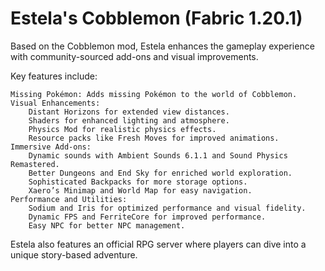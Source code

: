 # Estela's Cobblemon (Fabric 1.20.1)

Based on the Cobblemon mod, Estela enhances the gameplay experience with community-sourced add-ons and visual improvements.

Key features include:

    Missing Pokémon: Adds missing Pokémon to the world of Cobblemon.
    Visual Enhancements:
        Distant Horizons for extended view distances.
        Shaders for enhanced lighting and atmosphere.
        Physics Mod for realistic physics effects.
        Resource packs like Fresh Moves for improved animations.
    Immersive Add-ons:
        Dynamic sounds with Ambient Sounds 6.1.1 and Sound Physics Remastered.
        Better Dungeons and End Sky for enriched world exploration.
        Sophisticated Backpacks for more storage options.
        Xaero’s Minimap and World Map for easy navigation.
    Performance and Utilities:
        Sodium and Iris for optimized performance and visual fidelity.
        Dynamic FPS and FerriteCore for improved performance.
        Easy NPC for better NPC management.

Estela also features an official RPG server where players can dive into a unique story-based adventure.
